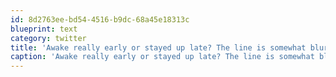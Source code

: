 ```yaml
---
id: 8d2763ee-bd54-4516-b9dc-68a45e18313c
blueprint: text
category: twitter
title: 'Awake really early or stayed up late? The line is somewhat blurred for me today.'
caption: 'Awake really early or stayed up late? The line is somewhat blurred for me today.'
---
```


